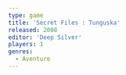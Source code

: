 ```yaml
---
type: game
title: 'Secret Files : Tunguska'
released: 2008
editor: 'Deep Silver'
players: 1
genres:
  - Aventure
---
```

